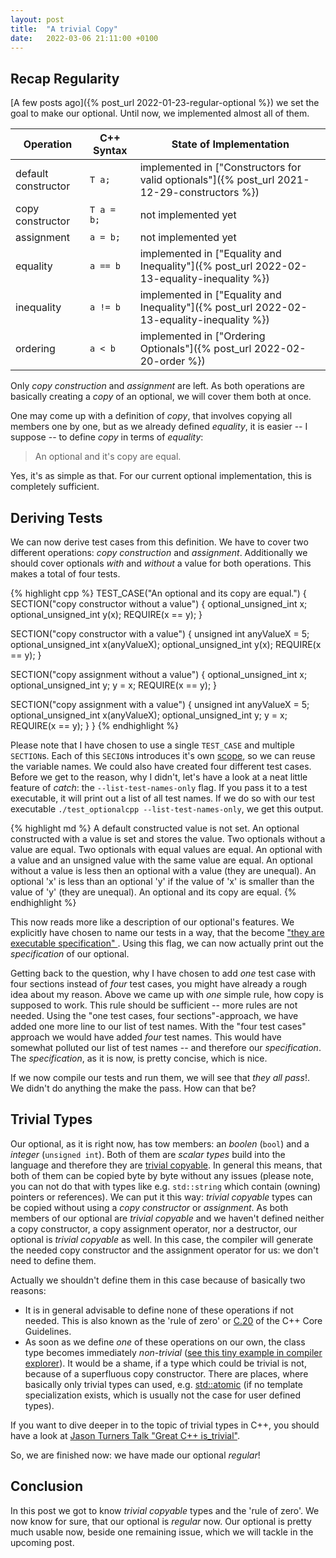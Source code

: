 ```yaml
---
layout: post
title:  "A trivial Copy"
date:   2022-03-06 21:11:00 +0100
---
```


## Recap Regularity

[A few posts ago]({% post_url 2022-01-23-regular-optional %}) we set the goal to make our optional.
Until now, we implemented almost all of them.

| Operation | C++ Syntax | State of Implementation |
|-----------|------------| ------------------------|
| default constructor | `T a;` | implemented in ["Constructors for valid optionals"]({% post_url 2021-12-29-constructors %}) |
| copy constructor | `T a = b;` | not implemented yet |
| assignment | `a = b;` | not implemented yet |
| equality | `a == b` | implemented in ["Equality and Inequality"]({% post_url 2022-02-13-equality-inequality %}) |
| inequality | `a != b` | implemented in ["Equality and Inequality"]({% post_url 2022-02-13-equality-inequality %}) |
| ordering | `a < b` | implemented in ["Ordering Optionals"]({% post_url 2022-02-20-order %}) |

Only *copy construction* and *assignment* are left. As both operations are basically creating a *copy* of an optional,
we will cover them both at once.

One may come up with a definition of *copy*, that involves copying all members one by one, but as we already defined
*equality*, it is easier -- I suppose -- to define *copy* in terms of *equality*:

> An optional and it's copy are equal.

Yes, it's as simple as that. For our current optional implementation, this is completely sufficient.

## Deriving Tests

We can now derive test cases from this definition. We have to cover two different operations: *copy construction* and *assignment*.
Additionally we should cover optionals *with* and *without* a value for both operations. This makes a total of four
tests.

{% highlight cpp %}
TEST_CASE("An optional and its copy are equal.") {
  SECTION("copy constructor without a value") {
    optional_unsigned_int x;
    optional_unsigned_int y(x);
    REQUIRE(x == y);
  }

  SECTION("copy constructor with a value") {
    unsigned int anyValueX = 5;
    optional_unsigned_int x(anyValueX);
    optional_unsigned_int y(x);
    REQUIRE(x == y);
  }

  SECTION("copy assignment without a value") {
    optional_unsigned_int x;
    optional_unsigned_int y;
    y = x;
    REQUIRE(x == y);
  }

  SECTION("copy assignment with a value") {
    unsigned int anyValueX = 5;
    optional_unsigned_int x(anyValueX);
    optional_unsigned_int y;
    y = x;
    REQUIRE(x == y);
  }
}
{% endhighlight %}

Please note that I have chosen to use a single `TEST_CASE` and multiple `SECTION`s. Each of this `SECION`s introduces
it's own [scope](https://docs.microsoft.com/en-us/cpp/cpp/scope-visual-cpp?view=msvc-170), so we can reuse the variable
names. We could also have created four different test cases. Before we get to the reason, why I didn't, let's have a
look at a neat little feature of *catch*:  the `--list-test-names-only` flag. If you pass it to a test executable, it
will print out a list of all test names. If we do so with our test executable `./test_optionalcpp
--list-test-names-only`, we get this output.

{% highlight md %}
A default constructed value is not set.
An optional constructed with a value is set and stores the value.
Two optionals without a value are equal.
Two optionals with equal values are equal.
An optional with a value and an unsigned value with the same value are equal.
An optional without a value is less then an optional with a value (they are unequal).
An optional 'x' is less than an optional 'y' if the value of 'x' is smaller than the value of 'y' (they are unequal).
An optional and its copy are equal.
{% endhighlight %}

This now reads more like a description of our optional's features. We explicitly have chosen to name our tests in a way,
that the become ["they are executable specification" ](https://www.youtube.com/watch?v=SUIUZ09mnwM&t=659s). Using this
flag, we can now actually print out the *specification* of our optional. 

Getting back to the question, why I have chosen to add *one* test case with four sections instead of *four* test cases,
you might have already a rough idea about my reason. Above we came up with *one* simple rule, how copy is supposed to work. This rule should
be sufficient -- more rules are not needed. Using the "one test cases, four sections"-approach, we have added one more line to our list of
test names. With the "four test cases" approach we would have added *four* test names. This would have somewhat polluted
our list of test names -- and therefore our *specification*. The *specification*, as it is now, is pretty concise, which
is nice.

If we now compile our tests and run them, we will see that *they all pass*!. We didn't do anything the make the pass. How can that be?

## Trivial Types

Our optional, as it is right now, has tow members: an *boolen* (`bool`) and a *integer* (`unsigned int`). Both of them
are *scalar types* build into the language and therefore they are
[trivial copyable](https://en.cppreference.com/w/cpp/named_req/TriviallyCopyable). In general this means, that both of
them can be copied byte by byte without any issues (please note, you can not do that with types like e.g. `std::string` which contain (owning) pointers or references).
We can put it this way: *trivial copyable* types can be copied without using a *copy constructor* or *assignment*.
As both members of our optional are *trivial copyable* and we haven't defined neither a copy constructor, a copy
assignment operator, nor a destructor, our optional is *trivial copyable* as well. In this case, the compiler will
generate the needed copy constructor and the assignment operator for us: we don't need to define them.

Actually we shouldn't define them in this case because of basically two reasons:

* It is in general advisable to define none of these operations if not needed. This is also known as the 'rule of zero'
  or [C.20](https://github.com/isocpp/CppCoreGuidelines/blob/master/CppCoreGuidelines.md#Rc-zero) of the C++ Core
  Guidelines.
* As soon as we define *one* of these operations on our own, the class type becomes immediately *non-trivial*
([see this  tiny example in compiler explorer](https://godbolt.org/#g:!((g:!((g:!((h:codeEditor,i:(filename:'1',fontScale:14,fontUsePx:'0',j:1,lang:c%2B%2B,selection:(endColumn:1,endLineNumber:12,positionColumn:1,positionLineNumber:12,selectionStartColumn:1,selectionStartLineNumber:12,startColumn:1,startLineNumber:12),source:'%23include+%3Ctype_traits%3E%0A%0Astruct+Trivial+%7B%7D%3B%0A%0Astatic_assert(std::is_trivially_copyable%3CTrivial%3E::value,+%22%22)%3B%0A%0Astruct+NonTrivialCopyConstructor+%7B%0A++++NonTrivialCopyConstructor(NonTrivial+const%26)+%7B%7D%0A%7D%3B%0A%0Astatic_assert(std::is_trivially_copyable%3CNonTrivialCopyConstructor%3E::value,+%22%22)%3B%0A'),l:'5',n:'0',o:'C%2B%2B+source+%231',t:'0')),header:(),k:50,l:'4',n:'0',o:'',s:0,t:'0'),(g:!((h:compiler,i:(compiler:g112,filters:(b:'0',binary:'1',commentOnly:'0',demangle:'0',directives:'0',execute:'1',intel:'0',libraryCode:'0',trim:'1'),flagsViewOpen:'1',fontScale:14,fontUsePx:'0',j:1,lang:c%2B%2B,libs:!(),options:'',selection:(endColumn:90,endLineNumber:4,positionColumn:90,positionLineNumber:4,selectionStartColumn:90,selectionStartLineNumber:4,startColumn:90,startLineNumber:4),source:1,tree:'1'),l:'5',n:'0',o:'x86-64+gcc+11.2+(C%2B%2B,+Editor+%231,+Compiler+%231)',t:'0')),header:(),k:50,l:'4',n:'0',o:'',s:0,t:'0')),l:'2',n:'0',o:'',t:'0')),version:4)).
  It would be a shame, if a type which could be trivial is not, because of a superfluous copy constructor.
  There are places, where basically only trivial types can used, e.g.
  [std::atomic](https://en.cppreference.com/w/cpp/atomic/atomic) (if no template specialization exists, which is
  usually not the case for user defined types).

If you want to dive deeper in to the topic of trivial types in C++, you should have a look at
[Jason Turners Talk "Great C++ is_trivial"](https://www.youtube.com/watch?v=ZxWjii99yao).

So, we are finished now: we have made our optional *regular*!

## Conclusion

In this post we got to know *trivial copyable* types and the 'rule of zero'. We now know for sure, that our optional is
*regular* now. Our optional is pretty much usable now, beside one remaining issue, which we will tackle in the upcoming
post.
